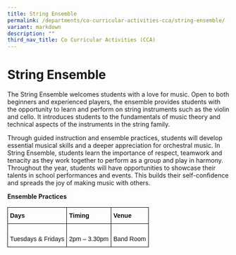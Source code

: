 ```yaml
---
title: String Ensemble
permalink: /departments/co-curricular-activities-cca/string-ensemble/
variant: markdown
description: ""
third_nav_title: Co Curricular Activities (CCA)
---
```

# **String Ensemble**

The String Ensemble welcomes students with a love for music. Open to both beginners and experienced players, the ensemble provides students with the opportunity to learn and perform on string instruments such as the violin and cello. It introduces students to the fundamentals of music theory and technical aspects of the instruments in the string family.

Through guided instruction and ensemble practices, students will develop essential musical skills and a deeper appreciation for orchestral music. In String Ensemble, students learn the importance of respect, teamwork and tenacity as they work together to perform as a group and play in harmony. Throughout the year, students will have opportunities to showcase their talents in school performances and events. This builds their self-confidence and spreads the joy of making music with others. 


**Ensemble Practices**

<table class="tg" style="border-collapse:collapse;border-spacing:0"><thead><tr><th style="border-color:black;border-style:solid;border-width:1px;font-family:Arial, sans-serif;font-size:14px;font-weight:bold;overflow:hidden;padding:10px 5px;text-align:left;vertical-align:top;word-break:normal"><span style="color:#0D0D0D">Days</span></th><th style="border-color:black;border-style:solid;border-width:1px;font-family:Arial, sans-serif;font-size:14px;font-weight:bold;overflow:hidden;padding:10px 5px;text-align:left;vertical-align:top;word-break:normal"><span style="color:#0D0D0D">Timing</span></th><th style="border-color:black;border-style:solid;border-width:1px;font-family:Arial, sans-serif;font-size:14px;font-weight:bold;overflow:hidden;padding:10px 5px;text-align:left;vertical-align:top;word-break:normal"><span style="color:#0D0D0D">Venue</span></th></tr></thead>
<tbody><tr><td style="border-color:black;border-style:solid;border-width:1px;font-family:Arial, sans-serif;font-size:14px;overflow:hidden;padding:10px 5px;text-align:left;vertical-align:top;word-break:normal">   <br><span style="color:#0D0D0D;background-color:white">Tuesdays &amp; Fridays</span>  </td><td style="border-color:black;border-style:solid;border-width:1px;font-family:Arial, sans-serif;font-size:14px;overflow:hidden;padding:10px 5px;text-align:left;vertical-align:top;word-break:normal">   <br><span style="color:#0D0D0D;background-color:white">2pm – 3.30pm</span>  </td><td style="border-color:black;border-style:solid;border-width:1px;font-family:Arial, sans-serif;font-size:14px;overflow:hidden;padding:10px 5px;text-align:left;vertical-align:top;word-break:normal">   <br><span style="color:#0D0D0D;background-color:white">Band Room</span>  </td></tr></tbody></table>  

